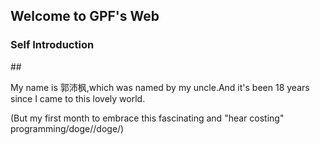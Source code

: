 
## Welcome to GPF's Web
 



### Self Introduction

##<p>My name is 郭沛枫,which was named by my uncle.And it's been 18 years since I came to this lovely world.

<p>(But my first month to embrace this fascinating and "hear costing" programming/doge//doge/)

<h1>
